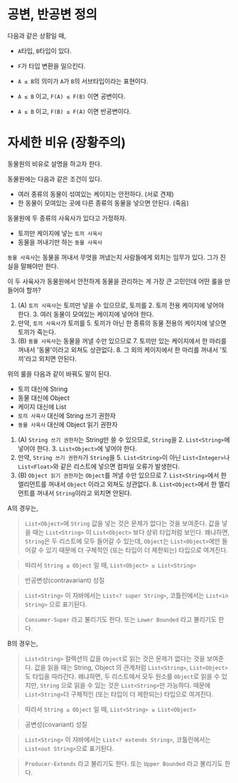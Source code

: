 # 공변, 반공변 정의

다음과 같은 상황일 때, 

- `A`타입, `B`타입이 있다.
- `F`가 타입 변환을 일으킨다.
- `A ≤ B`의 의미가 `A`가 `B`의 서브타입이라는 표현이다.

- `A ≤ B` 이고, `F(A) ≤ F(B)` 이면 공변이다.
- `A ≤ B` 이고, `F(B) ≤ F(A)` 이면 반공변이다.

# 자세한 비유 (장황주의)

동물원의 비유로 설명을 하고자 한다.

동물원에는 다음과 같은 조건이 있다.
- 여러 종류의 동물이 섞여있는 케이지는 안전하다. (서로 견제)
- 한 동물이 모여있는 곳에 다른 종류의 동물을 넣으면 안된다. (죽음)

동물원에 두 종류의 사육사가 있다고 가정하자.

- 토끼만 케이지에 넣는 `토끼 사육사`
- 동물을 꺼내기만 하는 `동물 사육사`

`동물 사육사`는 동물을 꺼내서 무엇을 꺼냈는지 사람들에게 외치는 임무가 있다. 그가 진실을 말해야만 한다.

이 두 사육사가 동물원에서 안전하게 동물을 관리하는 게 가장 큰 고민인데 어떤 룰을 만들어야 할까?

1. (A) `토끼 사육사`는 토끼만 넣을 수 있으므로, 토끼를
	2. 토끼 전용 케이지에 넣어야 한다.
	3. 여러 동물이 모여있는 케이지에 넣어야 한다.
4. 만약, `토끼 사육사`가 토끼를
	5. 토끼가 아닌 한 종류의 동물 전용의 케이지에 넣으면 토끼가 죽는다.
6. (B) `동물 사육사`는 동물을 꺼낼 수만 있으므로
	7. 토끼만 있는 케이지에서 한 마리를 꺼내서 '동물'이라고 외쳐도 상관없다.
	8. 그 외의 케이지에서 한 마리를 꺼내서 '토끼'라고 외치면 안된다.

위의 룰을 다음과 같이 바꿔도 말이 된다.

- 토끼 대신에 String
- 동물 대신에 Object
- 케이지 대신에 List
- `토끼 사육사` 대신에 String 쓰기 권한자
- `동물 사육사` 대신에 Object 읽기 권한자

1. (A) `String 쓰기 권한자`는 String만 쓸 수 있으므로, `String`을
	2. `List<String>`에 넣어야 한다.
	3. `List<Object>`에 넣어야 한다.
4. 만약, `String 쓰기 권한자`가 `String`을
	5. `List<String>`이 아닌 `List<Integer>`나 `List<Float>`와 같은 리스트에 넣으면 컴파일 오류가 발생한다.
6. (B) `Object 읽기 권한자`는 `Object`를 꺼낼 수만 있으므로
	7. `List<String>`에서 한 엘리먼트를 꺼내서 `Object` 이라고 외쳐도 상관없다.
	8. `List<Object>`에서 한 엘리먼트를 꺼내서 `String`이라고 외치면 안된다.

A의 경우는,

> `List<Object>`에 `String` 값을 넣는 것은 문제가 없다는 것을 보여준다. 값을 넣을 때는 `List<String>` 이 `List<Object>` 보다 상위 타입처럼 보인다. 
> 왜냐하면, `String`은 두 리스트에 모두 들어갈 수 있는데, `Object`는 `List<Object>`에만 들어갈 수 있기 때문에 더 구체적인 (또는 타입이 더 제한되는) 타입으로 여겨진다.

> 따라서 `String ≤ Object` 일 때, `List<Object> ≤ List<String>` 

> 반공변성(contravariant) 성질

> `List<String>` 이 자바에서는 `List<? super String>`, 코틀린에서는 `List<in String>` 으로 표기된다.

> `Consumer-Super` 라고 불리기도 한다. 또는 `Lower Bounded` 라고 불리기도 한다.

B의 경우는,

> `List<String>` 컬렉션의 값을 `Object`로 읽는 것은 문제가 없다는 것을 보여준다. 
> 값을 읽을 때는 String, Object 의 관계처럼 `List<String>`, `List<Object>`도 타입을 따라간다. 
> 왜냐하면, 두 리스트에서 모두 원소를 `Object`로 읽을 수 있지만, `String` 으로 읽을 수 있는 것은 `List<String>`만 가능하다. 
> 때문에 `List<String>`더 구체적인 (또는 타입이 더 제한되는) 타입으로 여겨진다.

> 따라서 `String ≤ Object` 일 때, `List<String> ≤ List<Object>` 

> 공변성(covariant) 성질

> `List<String>` 이 자바에서는 `List<? extends String>`, 코틀린에서는 `List<out String>`으로 표기된다.

> `Producer-Extends` 라고 불리기도 한다. 또는 `Upper Bounded` 라고 불리기도 한다.
